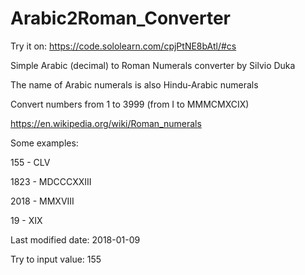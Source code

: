 # Arabic2Roman_Converter

Try it on: https://code.sololearn.com/cpjPtNE8bAtl/#cs

Simple Arabic (decimal) to Roman Numerals converter by Silvio Duka

The name of Arabic numerals is also Hindu-Arabic numerals

Convert numbers from 1 to 3999 (from I to MMMCMXCIX)

https://en.wikipedia.org/wiki/Roman_numerals

Some examples:

155 - CLV

1823 - MDCCCXXIII

2018 - MMXVIII

19 - XIX

Last modified date: 2018-01-09

Try to input value: 155
